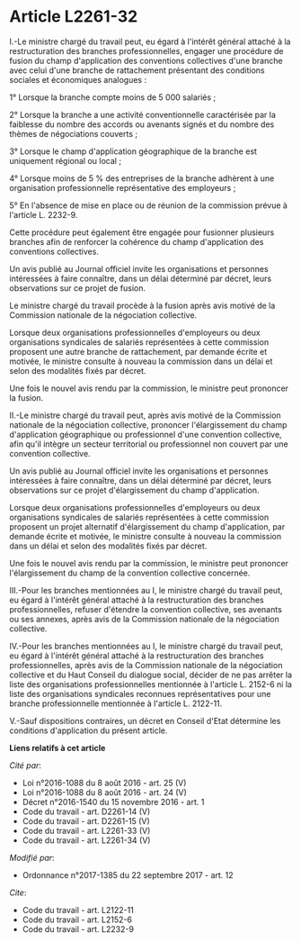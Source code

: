 # Article L2261-32

I.-Le ministre chargé du travail peut, eu égard à l'intérêt général attaché à la restructuration des branches
professionnelles, engager une procédure de fusion du champ d'application des conventions collectives d'une branche avec celui
d'une branche de rattachement présentant des conditions sociales et économiques analogues :

1° Lorsque la branche compte moins de 5 000 salariés ;

2° Lorsque la branche a une activité conventionnelle caractérisée par la faiblesse du nombre des accords ou avenants signés
et du nombre des thèmes de négociations couverts ;

3° Lorsque le champ d'application géographique de la branche est uniquement régional ou local ;

4° Lorsque moins de 5 % des entreprises de la branche adhèrent à une organisation professionnelle représentative des
employeurs ;

5° En l'absence de mise en place ou de réunion de la commission prévue à l'article L. 2232-9.

Cette procédure peut également être engagée pour fusionner plusieurs branches afin de renforcer la cohérence du champ
d'application des conventions collectives.

Un avis publié au Journal officiel invite les organisations et personnes intéressées à faire connaître, dans un délai
déterminé par décret, leurs observations sur ce projet de fusion.

Le ministre chargé du travail procède à la fusion après avis motivé de la Commission nationale de la négociation collective.

Lorsque deux organisations professionnelles d'employeurs ou deux organisations syndicales de salariés représentées à cette
commission proposent une autre branche de rattachement, par demande écrite et motivée, le ministre consulte à nouveau la
commission dans un délai et selon des modalités fixés par décret.

Une fois le nouvel avis rendu par la commission, le ministre peut prononcer la fusion.

II.-Le ministre chargé du travail peut, après avis motivé de la Commission nationale de la négociation collective, prononcer
l'élargissement du champ d'application géographique ou professionnel d'une convention collective, afin qu'il intègre un
secteur territorial ou professionnel non couvert par une convention collective.

Un avis publié au Journal officiel invite les organisations et personnes intéressées à faire connaître, dans un délai
déterminé par décret, leurs observations sur ce projet d'élargissement du champ d'application.

Lorsque deux organisations professionnelles d'employeurs ou deux organisations syndicales de salariés représentées à cette
commission proposent un projet alternatif d'élargissement du champ d'application, par demande écrite et motivée, le ministre
consulte à nouveau la commission dans un délai et selon des modalités fixés par décret.

Une fois le nouvel avis rendu par la commission, le ministre peut prononcer l'élargissement du champ de la convention
collective concernée.

III.-Pour les branches mentionnées au I, le ministre chargé du travail peut, eu égard à l'intérêt général attaché à la
restructuration des branches professionnelles, refuser d'étendre la convention collective, ses avenants ou ses annexes, après
avis de la Commission nationale de la négociation collective.

IV.-Pour les branches mentionnées au I, le ministre chargé du travail peut, eu égard à l'intérêt général attaché à la
restructuration des branches professionnelles, après avis de la Commission nationale de la négociation collective et du Haut
Conseil du dialogue social, décider de ne pas arrêter la liste des organisations professionnelles mentionnée à l'article L.
2152-6 ni la liste des organisations syndicales reconnues représentatives pour une branche professionnelle mentionnée à
l'article L. 2122-11.

V.-Sauf dispositions contraires, un décret en Conseil d'Etat détermine les conditions d'application du présent article.

**Liens relatifs à cet article**

_Cité par_:

  - Loi n°2016-1088 du 8 août 2016 - art. 25 (V)
  - Loi n°2016-1088 du 8 août 2016 - art. 24 (V)
  - Décret n°2016-1540 du 15 novembre 2016 - art. 1
  - Code du travail - art. D2261-14 (V)
  - Code du travail - art. D2261-15 (V)
  - Code du travail - art. L2261-33 (V)
  - Code du travail - art. L2261-34 (V)

_Modifié par_:

  - Ordonnance n°2017-1385 du 22 septembre 2017 - art. 12

_Cite_:

  - Code du travail - art. L2122-11
  - Code du travail - art. L2152-6
  - Code du travail - art. L2232-9
